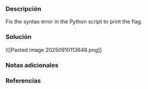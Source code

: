 ### Descripción 
Fix the syntax error in the Python script to print the flag.
### Solución 
![[Pasted image 20250910113648.png]]
### Notas adicionales
### Referencias